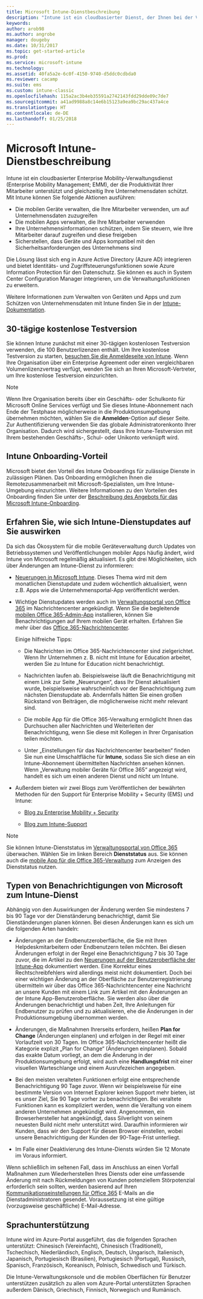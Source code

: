 ```yaml
---
title: Microsoft Intune-Dienstbeschreibung
description: "Intune ist ein cloudbasierter Dienst, der Ihnen bei der Verwaltung von Windows-, iOS-, Mac OS X-, Android- und mobilen Windows-Geräten hilft."
keywords: 
author: arob98
ms.author: angrobe
manager: dougeby
ms.date: 10/31/2017
ms.topic: get-started-article
ms.prod: 
ms.service: microsoft-intune
ms.technology: 
ms.assetid: 40fa5a2e-6c0f-4150-9740-d5ddc0cdbda0
ms.reviewer: cacamp
ms.suite: ems
ms.custom: intune-classic
ms.openlocfilehash: 115a2ac3b4eb35591a2742143fdd29dde09c7de7
ms.sourcegitcommit: a41ad9988a8c14e6b15123a9ea9bc29ac437a4ce
ms.translationtype: HT
ms.contentlocale: de-DE
ms.lasthandoff: 01/25/2018
---
```

# <a name="microsoft-intune-service-description"></a>Microsoft Intune-Dienstbeschreibung

Intune ist ein cloudbasierter Enterprise Mobility-Verwaltungsdienst (Enterprise Mobility Management; EMM), der die Produktivität Ihrer Mitarbeiter unterstützt und gleichzeitig Ihre Unternehmensdaten schützt. Mit Intune können Sie folgende Aktionen ausführen:
* Die mobilen Geräte verwalten, die Ihre Mitarbeiter verwenden, um auf Unternehmensdaten zuzugreifen
* Die mobilen Apps verwalten, die Ihre Mitarbeiter verwenden
* Ihre Unternehmensinformationen schützen, indem Sie steuern, wie Ihre Mitarbeiter darauf zugreifen und diese freigeben
* Sicherstellen, dass Geräte und Apps kompatibel mit den Sicherheitsanforderungen des Unternehmens sind

Die Lösung lässt sich eng in Azure Active Directory (Azure AD) integrieren und bietet Identitäts- und Zugriffsteuerungsfunktionen sowie Azure Information Protection für den Datenschutz. Sie können es auch in System Center Configuration Manager integrieren, um die Verwaltungsfunktionen zu erweitern.

Weitere Informationen zum Verwalten von Geräten und Apps und zum Schützen von Unternehmensdaten mit Intune finden Sie in der [Intune-Dokumentation](https://docs.microsoft.com/intune/).

## <a name="30-day-free-trial"></a>30-tägige kostenlose Testversion
Sie können Intune zunächst mit einer 30-tägigen kostenlosen Testversion verwenden, die 100 Benutzerlizenzen enthält. Um Ihre kostenlose Testversion zu starten, [besuchen Sie die Anmeldeseite von Intune](https://www.microsoft.com/server-cloud/products/microsoft-intune/). Wenn Ihre Organisation über ein Enterprise Agreement oder einen vergleichbaren Volumenlizenzvertrag verfügt, wenden Sie sich an Ihren Microsoft-Vertreter, um Ihre kostenlose Testversion einzurichten.

> [!NOTE]
> Wenn Ihre Organisation bereits über ein Geschäfts- oder Schulkonto für Microsoft Online Services verfügt und Sie dieses Intune-Abonnement nach Ende der Testphase möglicherweise in die Produktionsumgebung übernehmen möchten, wählen Sie die **Anmelden**-Option auf dieser Seite. Zur Authentifizierung verwenden Sie das globale Administratorenkonto Ihrer Organisation. Dadurch wird sichergestellt, dass Ihre Intune-Testversion mit Ihrem bestehenden Geschäfts-, Schul- oder Unikonto verknüpft wird.

<!--- For a list of settings that you can set up on mobile devices, see:

-   [Enrolled device management capabilities of Microsoft Intune](introduction-intune.md)

-   [Hybrid mobile device management (MDM) with System Center Configuration Manager and Microsoft Intune](/sccm/mdm/understand/hybrid-mobile-device-management)

For more about System Center Configuration Manager, see [Documentation  for System Center Configuration Manager](/sccm/index).--->
## <a name="intune-onboarding-benefit"></a>Intune Onboarding-Vorteil
Microsoft bietet den Vorteil des Intune Onboardings für zulässige Dienste in zulässigen Plänen. Das Onboarding ermöglichen Ihnen die Remotezusammenarbeit mit Microsoft-Spezialisten, um Ihre Intune-Umgebung einzurichten. Weitere Informationen zu den Vorteilen des Onboarding finden Sie unter der [Beschreibung des Angebots für das Microsoft Intune-Onboarding](http://go.microsoft.com/fwlink/?LinkId=619281).


## <a name="learn-how-intune-service-updates-affect-you"></a>Erfahren Sie, wie sich Intune-Dienstupdates auf Sie auswirken

Da sich das Ökosystem für die mobile Geräteverwaltung durch Updates von Betriebssystemen und Veröffentlichungen mobiler Apps häufig ändert, wird Intune von Microsoft regelmäßig aktualisiert. Es gibt drei Möglichkeiten, sich über Änderungen am Intune-Dienst zu informieren:

- [Neuerungen in Microsoft Intune](whats-new.md). Dieses Thema wird mit dem monatlichen Dienstupdate und zudem wöchentlich aktualisiert, wenn z.B. Apps wie die Unternehmensportal-App veröffentlicht werden.

- Wichtige Dienstupdates werden auch im [Verwaltungsportal von Office 365](https://portal.office.com/Admin/Default.aspx) im Nachrichtencenter angekündigt. Wenn Sie die begleitende [mobilen Office 365-Admin-App](https://support.office.com/article/Office-365-Admin-Mobile-App-e16f6421-2a1a-4142-bf9d-9846600a060a) installieren, können Sie Benachrichtigungen auf Ihrem mobilen Gerät erhalten. Erfahren Sie mehr über das [Office 365-Nachrichtencenter](https://support.office.com/en-US/client/results?Shownav=true&lcid=1033&ns=O365ENTADMIN&version=15&omkt=en-US&ver=15&HelpID=O365E_MCManageUpdates).

    Einige hilfreiche Tipps:

    - Die Nachrichten im Office 365-Nachrichtencenter sind zielgerichtet. Wenn Ihr Unternehmen z. B. nicht mit Intune for Education arbeitet, werden Sie zu Intune for Education nicht benachrichtigt.

    - Nachrichten laufen ab. Beispielsweise läuft die Benachrichtigung mit einem Link zur Seite „Neuerungen“, dass Ihr Dienst aktualisiert wurde, beispielsweise wahrscheinlich vor der Benachrichtigung zum nächsten Dienstupdate ab. Andernfalls hätten Sie einen großen Rückstand von Beiträgen, die möglicherweise nicht mehr relevant sind.

    - Die mobile App für die Office 365-Verwaltung ermöglicht Ihnen das Durchsuchen aller Nachrichten und Weiterleiten der Benachrichtigung, wenn Sie diese mit Kollegen in Ihrer Organisation teilen möchten.

    - Unter „Einstellungen für das Nachrichtencenter bearbeiten“ finden Sie nun eine Umschaltfläche für **Intune**, sodass Sie sich diese an ein Intune-Abonnement übermittelten Nachrichten ansehen können. Wenn „Verwaltung mobiler Geräte für Office 365“ angezeigt wird, handelt es sich um einen anderen Dienst und nicht um Intune.

- Außerdem bieten wir zwei Blogs zum Veröffentlichen der bewährten Methoden für den Support für Enterprise Mobility + Security (EMS) und Intune:

    - [Blog zu Enterprise Mobility + Security](https://blogs.technet.microsoft.com/enterprisemobility/)

    - [Blog zum Intune-Support](https://blogs.technet.microsoft.com/intunesupport/)

>[!Note]
>Sie können Intune-Dienststatus im [Verwaltungsportal von Office 365](https://portal.office.com/Admin/Default.aspx) überwachen. Wählen Sie im linken Bereich **Dienststatus** aus. Sie können auch die [mobile App für die Office 365-Verwaltung](https://support.office.com/article/Office-365-Admin-Mobile-App-e16f6421-2a1a-4142-bf9d-9846600a060a) zum Anzeigen des Dienststatus nutzen.

## <a name="types-of-notices-microsoft-provides-about-the-intune-service"></a>Typen von Benachrichtigungen von Microsoft zum Intune-Dienst

Abhängig von den Auswirkungen der Änderung werden Sie mindestens 7 bis 90 Tage vor der Dienständerung benachrichtigt, damit Sie Dienständerungen planen können. Bei diesen Änderungen kann es sich um die folgenden Arten handeln:

- Änderungen an der Endbenutzeroberfläche, die Sie mit Ihren Helpdeskmitarbeitern oder Endbenutzern teilen möchten. Bei diesen Änderungen erfolgt in der Regel eine Benachrichtigung 7 bis 30 Tage zuvor, die im Artikel zu den [Neuerungen auf der Benutzeroberfläche der Intune-App](whats-new-app-ui.md) dokumentiert werden. Eine Korrektur eines Rechtschreibfehlers wird allerdings meist nicht dokumentiert. Doch bei einer wichtigen Änderung an der Oberfläche zur Benutzerregistrierung übermitteln wir über das Office 365-Nachrichtencenter eine Nachricht an unsere Kunden mit einem Link zum Artikel mit den Änderungen an der Intune App-Benutzeroberfläche. Sie werden also über die Änderungen benachrichtigt und haben Zeit, Ihre Anleitungen für Endbenutzer zu prüfen und zu aktualisieren, ehe die Änderungen in der Produktionsumgebung übernommen werden.

- Änderungen, die Maßnahmen Ihrerseits erfordern, heißen **Plan for Change** (Änderungen einplanen) und erfolgen in der Regel mit einer Vorlaufzeit von 30 Tagen. Im Office 365-Nachrichtencenter heißt die Kategorie explizit „Plan for Change“ (Änderungen einplanen). Sobald das exakte Datum vorliegt, an dem die Änderung in der Produktionsumgebung erfolgt, wird auch eine **Handlungsfrist** mit einer visuellen Warteschlange und einem Ausrufezeichen angegeben.

- Bei den meisten veralteten Funktionen erfolgt eine entsprechende Benachrichtigung 90 Tage zuvor. Wenn wir beispielsweise für eine bestimmte Version von Internet Explorer keinen Support mehr bieten, ist es unser Ziel, Sie 90 Tage vorher zu benachrichtigen. Bei veraltete Funktionen kann es kompliziert werden, wenn die Veraltung von einem anderen Unternehmen angekündigt wird. Angenommen, ein Browserhersteller hat angekündigt, dass Silverlight von seinem neuesten Build nicht mehr unterstützt wird. Daraufhin informieren wir Kunden, dass wir den Support für diesen Browser einstellen, wobei unsere Benachrichtigung der Kunden der 90-Tage-Frist unterliegt.

- Im Falle einer Deaktivierung des Intune-Diensts würden Sie 12 Monate im Voraus informiert.

Wenn schließlich im seltenen Fall, dass im Anschluss an einen Vorfall Maßnahmen zum Wiederherstellen Ihres Diensts oder eine umfassende Änderung mit nach Rückmeldungen von Kunden potenziellem Störpotenzial erforderlich sein sollten, werden basierend auf Ihren [Kommunikationseinstellungen für Office 365](https://support.office.com/article/Change-your-contact-preferences-for-communications-from-Microsoft-6f70de1b-a64d-4498-bfbd-be8c83a9c0fc) E-Mails an die Dienstadministratoren gesendet. Voraussetzung ist eine gültige (vorzugsweise geschäftliche) E-Mail-Adresse.  


<!--- ## Choose the management solution that’s right for you
You can set up Intune in several ways to manage and help protect your company's mobile devices and computers (referred to as **devices** in this article).

- **Intune stand-alone configuration.** Use the web-based admin console in Intune to manage devices in your organization. Intune can be used without any on-premises IT infrastructure. If you use Intune with Active Directory Domain Services, you can use domain user accounts that you manage with Domain Services with Intune.

- **Intune with System Center Configuration Manager.** Use the Configuration Manager management console to manage computers and mobile devices in your enterprise. This configuration can help you to manage all your organization’s devices through a single console, the Configuration Manager Admin Console. Configuration Manager supports large numbers of mobile devices, servers, and computers. For more about Configuration Manager, see [Hybrid mobile device management (MDM) with System Center Configuration Manager and Microsoft Intune](/sccm/mdm/understand/hybrid-mobile-device-management). For more help deciding which approach is right for you, see [Choose between Microsoft Intune standalone and hybrid mobile device management with Configuration Manager](/sccm/mdm/understand/choose-between-standalone-intune-and-hybrid-mobile-device-management).--->

## <a name="language-support"></a>Sprachunterstützung
Intune wird im Azure-Portal ausgeführt, das die folgenden Sprachen unterstützt: Chinesisch (Vereinfacht), Chinesisch (Traditionell), Tschechisch, Niederländisch, Englisch, Deutsch, Ungarisch, Italienisch, Japanisch, Portugiesisch (Brasilien), Portugiesisch (Portugal), Russisch, Spanisch, Französisch, Koreanisch, Polnisch, Schwedisch und Türkisch.

Die Intune-Verwaltungskonsole und die mobilen Oberflächen für Benutzer unterstützen zusätzlich zu allen vom Azure-Portal unterstützten Sprachen außerdem Dänisch, Griechisch, Finnisch, Norwegisch und Rumänisch.

<!--- ## Learn more about Intune
Use these resources to learn more about Intune:

- The [Microsoft Intune Trust Center](https://www.microsoft.com/server-cloud/products/intune-trust-center/) provides information about the security, privacy, and compliance practices of Intune, and it describes some of Intune's certifications.

- [Enrolled device management capabilities of Microsoft Intune](introduction-intune.md)--->
